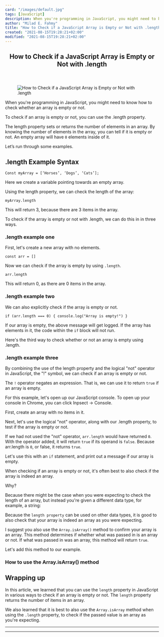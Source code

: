 ```yaml
---
card: "/images/default.jpg"
tags: [JavaScript]
description: When you're programming in JavaScript, you might need to know
author: "Milad E. Fahmy"
title: "How to Check if a JavaScript Array is Empty or Not with .length"
created: "2021-08-15T19:28:21+02:00"
modified: "2021-08-15T19:28:21+02:00"
---
```

<div class="site-wrapper">
<main id="site-main" class="site-main outer">
<div class="inner">
<article class="post-full post tag-javascript tag-arrays ">
<header class="post-full-header">
<h1 class="post-full-title">How to Check if a JavaScript Array is Empty or Not with .length</h1>
</header>
<figure class="post-full-image">
<picture>
<source media="(max-width: 700px)" sizes="1px" srcset="data:image/gif;base64,R0lGODlhAQABAIAAAAAAAP///yH5BAEAAAAALAAAAAABAAEAAAIBRAA7 1w">
<source media="(min-width: 701px)" sizes="(max-width: 800px) 400px,
(max-width: 1170px) 700px,
1400px" srcset="/news/content/images/size/w300/2020/09/road-690087_1920.jpg 300w,
/news/content/images/size/w600/2020/09/road-690087_1920.jpg 600w,
/news/content/images/size/w1000/2020/09/road-690087_1920.jpg 1000w,
/news/content/images/size/w2000/2020/09/road-690087_1920.jpg 2000w">
<img onerror="this.style.display='none'" src="/news/content/images/size/w2000/2020/09/road-690087_1920.jpg" alt="How to Check if a JavaScript Array is Empty or Not with .length">
</picture>
</figure>
<section class="post-full-content">
<div class="post-content">
<p>When you're programming in JavaScript, you might need to know how to check whether an array is empty or not.</p>
<p>To check if an array is empty or not, you can use the .length property.</p>
<p>The length property sets or returns the number of elements in an array. By knowing the number of elements in the array, you can tell if it is empty or not. An empty array will have <code>0</code> elements inside of it.</p>
<p>Let’s run through some examples.</p>
<h2 id="-length-example-syntax">.length Example Syntax</h2><pre><code class="language-javascript">Const myArray = [‘Horses’, ‘Dogs’, ‘Cats’];</code></pre>
<p>Here we create a variable pointing towards an empty array.</p>
<p>Using the length property, we can check the length of the array:</p><pre><code class="language-javascript">myArray.length</code></pre>
<p>This will return 3, because there are 3 items in the array.</p>
<p>To check if the array is empty or not with .length, we can do this in in three ways.</p>
<h3 id="-length-example-one">.length example one</h3>
<p>First, let's create a new array with no elements. </p><pre><code class="language-JavaScript">const arr = []</code></pre>
<p>Now we can check if the array is empty by using <code>.length</code>.</p><pre><code class="language-JavaScript">arr.length</code></pre>
<p>This will return 0, as there are 0 items in the array. </p>
<h3 id="-length-example-two">.length example two</h3>
<p>We can also explicitly check if the array is empty or not.</p>
<p><code>if (arr.length === 0) { console.log("Array is empty!") }</code></p>
<p>If our array is empty, the above message will get logged. If the array has elements in it, the code within the <code>if</code> block will not run.</p>
<p>Here's the third way to check whether or not an array is empty using .length. </p>
<h3 id="-length-example-three">.length example three</h3>
<p>By combining the use of the length property and the logical "not" operator in JavaScript, the "!" symbol, we can check if an array is empty or not. </p>
<p>The <code>!</code> operator negates an expression. That is, we can use it to return <code>true</code> if an array is empty.</p>
<p>For this example, let's open up our JavaScript console. To open up your console in Chrome, you can click Inpsect -&gt; Console.</p>
<p>First, create an array with no items in it.</p>
<p>Next, let's use the logical "not" operator, along with our .length property, to test if the array is empty or not.</p>
<p>If we had not used the "not" operator, <code>arr.length</code> would have returned <code>0</code>. With the operator added, it will return <code>true</code> if its operand is <code>false</code>. Because arr.length is <code>0</code>, or false, it returns <code>true</code>. </p>
<p>Let's use this with an <code>if</code> statement, and print out a message if our array is empty. </p>
<p>When checking if an array is empty or not, it's often best to also check if the array is indeed an array. </p>
<p>Why? &nbsp;</p>
<p>Because there might be the case when you were expecting to check the length of an array, but instead you're given a different data type, for example, a string:</p>
<p>Because the <code>length property</code> can be used on other data types, it is good to also check that your array is indeed an array as you were expecting. </p>
<p>I suggest you also use the <code>Array.isArray()</code> method to confirm your array is an array. This method determines if whether what was passed in is an array or not. If what was passed in was an array, this method will return <code>true</code>. </p>
<p>Let's add this method to our example.</p>
<h3 id="how-to-use-the-array-isarray-method">How to use the Array.isArray() method</h3>
<h2 id="wrapping-up">Wrapping up</h2>
<p>In this article, we learned that you can use the <code>length</code> property in JavaScript in various ways to check if an array is empty or not. The <code>length</code> property returns the number of items in an array. </p>
<p>We also learned that it is best to also use the <code>Array.isArray</code> method when using the <code>.length</code> property, to check if the passed value is an array as you're expecting.</p>
</div>
<hr>
<hr>
</section>
</article>
</div>
</main>
</div>
<!-- Google Tag Manager (noscript) -->
<!-- End Google Tag Manager (noscript) -->

